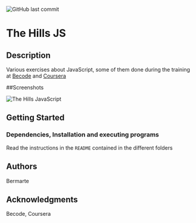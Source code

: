 ![GitHub last commit](https://img.shields.io/github/last-commit/bermarte/the_hills_js)
# The Hills JS

## Description

Various exercises about JavaScript, some of them done during the training at 
[Becode](https://becode.org/index_nl.html) and [Coursera](http://www>coursera.org)

##Screenshots

![The Hills JavaScript](../assets/imgs/JS.png)

## Getting Started

### Dependencies, Installation and executing programs

Read the instructions in the `README` contained in the different folders

## Authors

Bermarte

## Acknowledgments
Becode, Coursera
